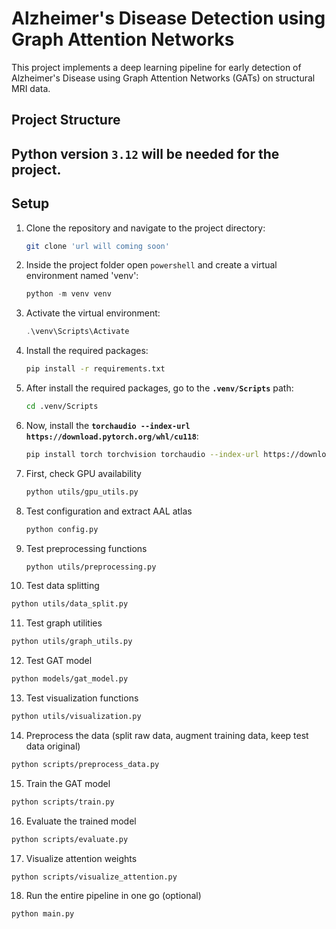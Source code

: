 # Alzheimer's Disease Detection using Graph Attention Networks

This project implements a deep learning pipeline for early detection of Alzheimer's Disease using Graph Attention Networks (GATs) on structural MRI data.

## Project Structure

## Python version `3.12` will be needed for the project.
## Setup
1. Clone the repository and navigate to the project directory:
   ```bash
   git clone 'url will coming soon'
   ```
2. Inside the project folder open `powershell` and create a virtual environment named 'venv':
   ```powershell
   python -m venv venv
   ```
3. Activate the virtual environment:
   ```powershell
   .\venv\Scripts\Activate
   ```
4. Install the required packages:
   ```bash
   pip install -r requirements.txt
   ```
5. After install the required packages, go to the **`.venv/Scripts`** path:
   ```bash
   cd .venv/Scripts
   ```
6. Now, install the **`torchaudio --index-url https://download.pytorch.org/whl/cu118`**:
   ```bash
   pip install torch torchvision torchaudio --index-url https://download.pytorch.org/whl/cu118
   ```
7. First, check GPU availability   
   ```bash
   python utils/gpu_utils.py
   ```
8. Test configuration and extract AAL atlas   
   ```bash
   python config.py
   ```
9. Test preprocessing functions   
   ```bash
   python utils/preprocessing.py
   ```
10. Test data splitting   
   ```bash
   python utils/data_split.py
   ```
11. Test graph utilities   
   ```bash
   python utils/graph_utils.py
   ```
12. Test GAT model   
   ```bash
   python models/gat_model.py
   ```
13. Test visualization functions   
   ```bash
   python utils/visualization.py
   ```
14. Preprocess the data (split raw data, augment training data, keep test data original)   
   ```bash
   python scripts/preprocess_data.py
   ```
15. Train the GAT model   
   ```bash
   python scripts/train.py
   ```
16. Evaluate the trained model   
   ```bash
   python scripts/evaluate.py
   ```
17. Visualize attention weights   
   ```bash
   python scripts/visualize_attention.py
   ```
18. Run the entire pipeline in one go (optional)
   ```bash
   python main.py
   ```
   
   